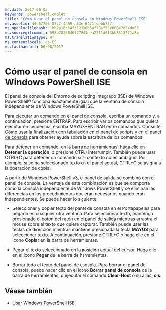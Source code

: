 ```yaml
---
ms.date: 2017-06-05
keywords: powershell,cmdlet
title: "Cómo usar el panel de consola en Windows PowerShell ISE"
ms.assetid: 44d67705-87c7-4a69-a53e-6471fdebb757
ms.openlocfilehash: 1bb7a18c64fc12130b5af78ef55e68047d54da65
ms.sourcegitcommit: 598b7835046577841aea2211d613bb8513271a8b
ms.translationtype: HT
ms.contentlocale: es-ES
ms.lasthandoff: 06/08/2017
---
```

# <a name="how-to-use-the-console-pane-in-the-windows-powershell-ise"></a>Cómo usar el panel de consola en Windows PowerShell ISE
El panel de consola del Entorno de scripting integrado (ISE) de Windows PowerShell® funciona exactamente igual que la ventana de consola independiente de Windows PowerShell ISE.

Para ejecutar un comando en el panel de consola, escriba un comando y, a continuación, presione ENTRAR. Para escribir varios comandos que quiera ejecutar en secuencia, escriba MAYÚS+ENTRAR entre comandos. Consulte [Cómo usar la finalización con tabulación en el panel de scripts y en el panel de consola](How-to-Use-Tab-Completion-in-the-Script-Pane-and-Console-Pane.md) para obtener ayuda sobre la escritura de los comandos.

Para detener un comando, en la barra de herramientas, haga clic en **Detener la operación**, o presione CTRL+Interrumpir. También puede usar CTRL+C para detener un comando si el contexto no es ambiguo. Por ejemplo, si se ha seleccionado texto en el panel actual, CTRL+C se asigna a la operación de copia.

A partir de Windows PowerShell v3, el panel de salida se combinó con el panel de consola. La ventaja de esta combinación es que se comporta como la consola independiente de Windows PowerShell y se eliminan las diferencias en los procedimientos que eran necesarios cuando eran independientes. Se puede hacer lo siguiente:

-   Seleccionar y copiar texto del panel de consola en el Portapapeles para pegarlo en cualquier otra ventana. Para seleccionar texto, mantenga presionado el botón del ratón en el panel de salida mientras arrastra el mouse sobre el texto que quiere capturar. También puede usar las teclas de dirección mientras mantiene presionada la tecla **MAYÚS** para seleccionar texto. A continuación, presione CTRL+C o haga clic en el icono **Copiar** en la barra de herramientas.

-   Pegar el texto seleccionado en la posición actual del cursor. Haga clic en el icono **Pegar** de la barra de herramientas.

-   Borrar todo el texto del panel de consola. Para borrar el panel de consola, puede hacer clic en el icono **Borrar panel de consola** de la barra de herramientas, o ejecutar el comando **Clear-Host** o su alias, **cls**.

## <a name="see-also"></a>Véase también
- [Usar Windows PowerShell ISE](Using-the-Windows-PowerShell-ISE.md)


